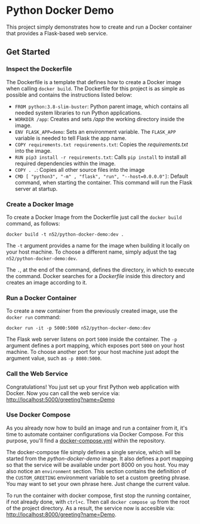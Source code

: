# Python Docker Demo
This project simply demonstrates how to create and run a Docker container that provides a Flask-based web service.
## Get Started
### Inspect the Dockerfile
The Dockerfile is a template that defines how to create a Docker image when calling `docker build`. The Dockerfile for this project is as simple as possible and contains the instructions listed below:
* `FROM python:3.8-slim-buster`: Python parent image, which contains all needed system libraries to run Python applications.
* `WORKDIR /app`: Creates and sets _/app_ the working directory inside the image.
* `ENV FLASK_APP=demo`: Sets an environment variable. The `FLASK_APP` variable is needed to tell Flask the app name.
* `COPY requirements.txt requirements.txt`: Copies the _requirements.txt_ into the image.
* `RUN pip3 install -r requirements.txt`: Calls `pip install` to install all required dependencies within the image.
* `COPY . .`: Copies all other source files into the image
* `CMD [ "python3", "-m" , "flask", "run", "--host=0.0.0.0"]`: Default command, when starting the container. This command will run the Flask server at startup.
### Create a Docker Image
To create a Docker Image from the Dockerfile just call the `docker build` command, as follows:  
```
docker build -t n52/python-docker-demo:dev .
```
The `-t` argument provides a name for the image when building it locally on your host machine. To choose a different name, simply adjust the tag `n52/python-docker-demo:dev`.  

The `.`, at the end of the command, defines the directory, in which to execute the command. Docker searches for a _Dockerfile_ inside this directory and creates an image according to it.
### Run a Docker Container
To create a new container from the previously created image, use the `docker run` command:
```
docker run -it -p 5000:5000 n52/python-docker-demo:dev
```
The Flask web server listens on port `5000` inside the container. The `-p` argument defines a port mapping, which exposes port `5000` on your host machine. To choose another port for your host machine just adopt the argument value, such as `-p 8080:5000`.
### Call the Web Service
Congratulations! You just set up your first Python web application with Docker. Now you can call the web service via:
[http://localhost:5000/greeting?name=Demo](http://localhost:5000/greeting?name=Demo)
### Use Docker Compose
As you already now how to build an image and run a container from it, it's time to automate container configurations via Docker Compose. For this purpose, you'll find a [docker-compose.yml](./docker-compose.yml) within the repository.

The docker-compose file simply defines a single service, which will be started from the _python-docker-demo_ image. It also defines a port mapping so that the service will be available under port 8000 on you host. You may also notice an `environment` section. This section contains the definition of the `CUSTOM_GREETING` environment variable to set a custom greeting phrase. You may want to set your own phrase here. Just change the current value.

To run the container with docker compose, first stop the running container, if not already done, with `ctrl+c`. Then call `docker compose up` from the root of the project directory. As a result, the service now is accesible via:
[http://localhost:8000/greeting?name=Demo](http://localhost:8000/greeting?name=Demo).
